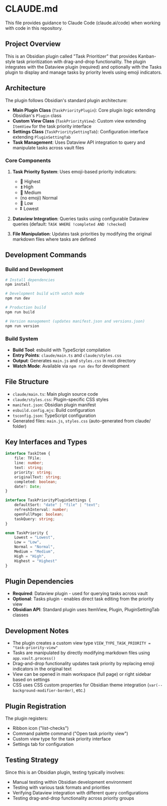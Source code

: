 # CLAUDE.md

This file provides guidance to Claude Code (claude.ai/code) when working with code in this repository.

## Project Overview

This is an Obsidian plugin called "Task Prioritizer" that provides Kanban-style task prioritization with drag-and-drop functionality. The plugin integrates with the Dataview plugin (required) and optionally with the Tasks plugin to display and manage tasks by priority levels using emoji indicators.

## Architecture

The plugin follows Obsidian's standard plugin architecture:

- **Main Plugin Class** (`TaskPriorityPlugin`): Core plugin logic extending Obsidian's `Plugin` class
- **Custom View Class** (`TaskPriorityView`): Custom view extending `ItemView` for the task priority interface  
- **Settings Class** (`TaskPrioritySettingTab`): Configuration interface extending `PluginSettingTab`
- **Task Management**: Uses Dataview API integration to query and manipulate tasks across vault files

### Core Components

1. **Task Priority System**: Uses emoji-based priority indicators:
   - 🔺 Highest
   - ⏫ High  
   - 🔼 Medium
   - (no emoji) Normal
   - 🔽 Low
   - ⏬️ Lowest

2. **Dataview Integration**: Queries tasks using configurable Dataview queries (default: `TASK WHERE !completed AND !checked`)

3. **File Manipulation**: Updates task priorities by modifying the original markdown files where tasks are defined

## Development Commands

### Build and Development
```bash
# Install dependencies
npm install

# Development build with watch mode
npm run dev

# Production build
npm run build

# Version management (updates manifest.json and versions.json)
npm run version
```

### Build System
- **Build Tool**: esbuild with TypeScript compilation
- **Entry Points**: `claude/main.ts` and `claude/styles.css`
- **Output**: Generates `main.js` and `styles.css` in root directory
- **Watch Mode**: Available via `npm run dev` for development

## File Structure

- `claude/main.ts`: Main plugin source code
- `claude/styles.css`: Plugin-specific CSS styles  
- `manifest.json`: Obsidian plugin manifest
- `esbuild.config.mjs`: Build configuration
- `tsconfig.json`: TypeScript configuration
- Generated files: `main.js`, `styles.css` (auto-generated from claude/ folder)

## Key Interfaces and Types

```typescript
interface TaskItem {
    file: TFile;
    line: number; 
    text: string;
    priority: string;
    originalText: string;
    completed: boolean;
    date?: Date;
}

interface TaskPriorityPluginSettings {
    defaultSort: "date" | "file" | "text";
    refreshInterval: number;
    openFullPage: boolean;
    taskQuery: string;
}

enum TaskPriority {
    Lowest = "Lowest",
    Low = "Low", 
    Normal = "Normal",
    Medium = "Medium",
    High = "High",
    Highest = "Highest"
}
```

## Plugin Dependencies

- **Required**: Dataview plugin - used for querying tasks across vault
- **Optional**: Tasks plugin - enables direct task editing from the priority view
- **Obsidian API**: Standard plugin uses ItemView, Plugin, PluginSettingTab classes

## Development Notes

- The plugin creates a custom view type `VIEW_TYPE_TASK_PRIORITY = "task-priority-view"`
- Tasks are manipulated by directly modifying markdown files using `app.vault.process()`
- Drag-and-drop functionality updates task priority by replacing emoji indicators in the original text
- View can be opened in main workspace (full page) or right sidebar based on settings
- CSS uses CSS custom properties for Obsidian theme integration (`var(--background-modifier-border)`, etc.)

## Plugin Registration

The plugin registers:
- Ribbon icon ("list-checks")  
- Command palette command ("Open task priority view")
- Custom view type for the task priority interface
- Settings tab for configuration

## Testing Strategy

Since this is an Obsidian plugin, testing typically involves:
- Manual testing within Obsidian development environment
- Testing with various task formats and priorities
- Verifying Dataview integration with different query configurations
- Testing drag-and-drop functionality across priority groups